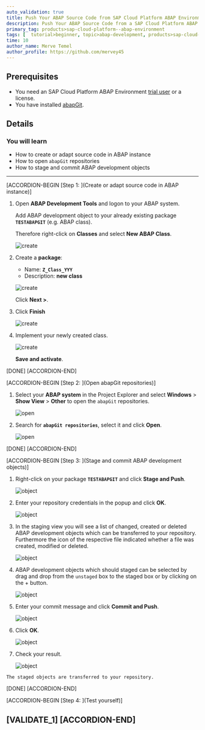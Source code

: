 ```yaml
---
auto_validation: true
title: Push Your ABAP Source Code from SAP Cloud Platform ABAP Environment to a GitHub Repository using abapGit
description: Push Your ABAP Source Code from a SAP Cloud Platform ABAP Environment instance to a GitHub repository using the ADT plugin for abapGit.
primary_tag: products>sap-cloud-platform--abap-environment
tags: [  tutorial>beginner, topic>abap-development, products>sap-cloud-platform]
time: 10
author_name: Merve Temel
author_profile: https://github.com/mervey45
---
```


## Prerequisites  
- You need an SAP Cloud Platform ABAP Environment [trial user](abap-environment-trial-onboarding) or a license.
- You have installed [abapGit](https://help.sap.com/viewer/65de2977205c403bbc107264b8eccf4b/Cloud/en-US/2002380aeda84875a5fae4adc66b3fdb.html ).

## Details
### You will learn  
- How to create or adapt source code in ABAP instance
- How to open `abapGit` repositories
- How to stage and commit ABAP development objects

---
[ACCORDION-BEGIN [Step 1: ](Create or adapt source code in ABAP instance)]

  1.  Open **ABAP Development Tools** and logon to your ABAP system.

      Add ABAP development object to your already existing package **`TESTABAPGIT`** (e.g. ABAP class).

      Therefore right-click on **Classes** and select **New ABAP Class**.

      ![create](create.png)

  2. Create a **package**:
      - Name: **`Z_Class_YYY`**
      - Description: **new class**

      ![create](create2.png)

       Click **Next >**.

  3. Click **Finish**

      ![create](create3.png)

  4. Implement your newly created class.

      ![create](create4.png)

     **Save and activate**.


[DONE]
[ACCORDION-END]

[ACCORDION-BEGIN [Step 2: ](Open abapGit repositories)]

  1. Select your **ABAP system** in the Project Explorer and select **Windows** > **Show View** > **Other** to open the `abapGit` repositories.

      ![open](create5.png)

  2. Search for **`abapGit repositories`**, select it and click **Open**.

      ![open](create6.png)

[DONE]
[ACCORDION-END]

[ACCORDION-BEGIN [Step 3: ](Stage and commit ABAP development objects)]

  1. Right-click on your package **`TESTABAPGIT`** and click **Stage and Push**.

      ![object](object.png)

  2. Enter your repository credentials in the popup and click **OK**.

      ![object](object2.png)

  3. In the staging view you will see a list of changed, created or deleted ABAP development objects which can be transferred to your repository. Furthermore the icon of the respective file indicated whether a file was created, modified or deleted.

      ![object](object3.png)

  4. ABAP development objects which should staged can be selected by drag and drop from the `unstaged` box to the staged box or by clicking on the + button.

      ![object](object4.png)

  5. Enter your commit message and click **Commit and Push**.

      ![object](object6.png)

  6. Click **OK**.

      ![object](object8.png)

  7. Check your result.

      ![object](object9.png)

    The staged objects are transferred to your repository.

[DONE]
[ACCORDION-END]

[ACCORDION-BEGIN [Step 4: ](Test yourself)]

[VALIDATE_1]
[ACCORDION-END]
---
